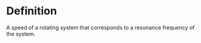 # Definition

A speed of a rotating system that corresponds to a resonance frequency
of the system.
